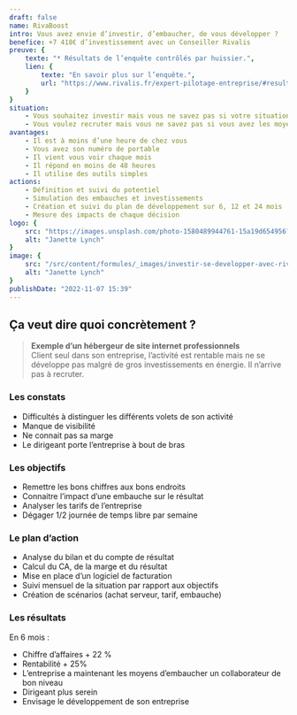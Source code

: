 ```yaml
---
draft: false
name: RivaBoost
intro: Vous avez envie d’investir, d’embaucher, de vous développer ?
benefice: +7 418€ d’investissement avec un Conseiller Rivalis
preuve: {
    texte: "* Résultats de l’enquête contrôlés par huissier.",
    lien: {
        texte: "En savoir plus sur l’enquête.",
        url: "https://www.rivalis.fr/expert-pilotage-entreprise/#resultats-pilotage-rivalis"
    }
}
situation:
    - Vous souhaitez investir mais vous ne savez pas si votre situation vous le permet ?
    - Vous voulez recruter mais vous ne savez pas si vous avez les moyens ?
avantages:
    - Il est à moins d’une heure de chez vous
    - Vous avez son numéro de portable
    - Il vient vous voir chaque mois
    - Il répond en moins de 48 heures
    - Il utilise des outils simples
actions:
    - Définition et suivi du potentiel
    - Simulation des embauches et investissements
    - Création et suivi du plan de développement sur 6, 12 et 24 mois
    - Mesure des impacts de chaque décision
logo: {
    src: "https://images.unsplash.com/photo-1580489944761-15a19d654956?&fit=crop&w=280",
    alt: "Janette Lynch"
}
image: {
    src: "/src/content/formules/_images/investir-se-developper-avec-rivalis.jpg",
    alt: "Janette Lynch"
}
publishDate: "2022-11-07 15:39"
---
```


##  Ça veut dire quoi concrètement ?

> **Exemple d’un hébergeur de site internet professionnels**  
> Client seul dans son entreprise, l’activité est rentable mais ne se développe pas malgré de gros investissements en énergie. Il n’arrive pas à recruter.

### Les constats
- Difficultés à distinguer les différents volets de son activité
- Manque de visibilité
- Ne connait pas sa marge
- Le dirigeant porte l’entreprise à bout de bras

### Les objectifs
- Remettre les bons chiffres aux bons endroits
- Connaitre l’impact d’une embauche sur le résultat
- Analyser les tarifs de l’entreprise
- Dégager 1/2 journée de temps libre par semaine

### Le plan d’action
- Analyse du bilan et du compte de résultat
- Calcul du CA, de la marge et du résultat
- Mise en place d’un logiciel de facturation
- Suivi mensuel de la situation par rapport aux objectifs
- Création de scénarios (achat serveur, tarif, embauche)

### Les résultats
En 6 mois :
- Chiffre d’affaires + 22 %
- Rentabilité + 25%
- L’entreprise a maintenant les moyens d’embaucher un collaborateur de bon niveau
- Dirigeant plus serein
- Envisage le développement de son entreprise
